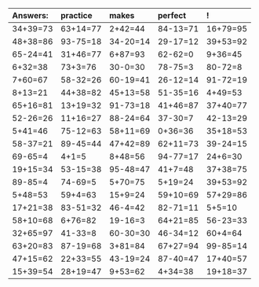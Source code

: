 | Answers: | practice | makes | perfect | ! |
| :--- | :--- | :--- | :--- | :--- |
| 34+39=73 | 63+14=77 | 2+42=44 | 84-13=71 | 16+79=95 | 
| 48+38=86 | 93-75=18 | 34-20=14 | 29-17=12 | 39+53=92 | 
| 65-24=41 | 31+46=77 | 6+87=93 | 62-62=0 | 9+36=45 | 
| 6+32=38 | 73+3=76 | 30-0=30 | 78-75=3 | 80-72=8 | 
| 7+60=67 | 58-32=26 | 60-19=41 | 26-12=14 | 91-72=19 | 
| 8+13=21 | 44+38=82 | 45+13=58 | 51-35=16 | 4+49=53 | 
| 65+16=81 | 13+19=32 | 91-73=18 | 41+46=87 | 37+40=77 | 
| 52-26=26 | 11+16=27 | 88-24=64 | 37-30=7 | 42-13=29 | 
| 5+41=46 | 75-12=63 | 58+11=69 | 0+36=36 | 35+18=53 | 
| 58-37=21 | 89-45=44 | 47+42=89 | 62+11=73 | 39-24=15 | 
| 69-65=4 | 4+1=5 | 8+48=56 | 94-77=17 | 24+6=30 | 
| 19+15=34 | 53-15=38 | 95-48=47 | 41+7=48 | 37+38=75 | 
| 89-85=4 | 74-69=5 | 5+70=75 | 5+19=24 | 39+53=92 | 
| 5+48=53 | 59+4=63 | 15+9=24 | 59+10=69 | 57+29=86 | 
| 17+21=38 | 83-51=32 | 46-4=42 | 82-71=11 | 5+5=10 | 
| 58+10=68 | 6+76=82 | 19-16=3 | 64+21=85 | 56-23=33 | 
| 32+65=97 | 41-33=8 | 60-30=30 | 46-34=12 | 60+4=64 | 
| 63+20=83 | 87-19=68 | 3+81=84 | 67+27=94 | 99-85=14 | 
| 47+15=62 | 22+33=55 | 43-19=24 | 87-40=47 | 17+40=57 | 
| 15+39=54 | 28+19=47 | 9+53=62 | 4+34=38 | 19+18=37 | 

